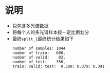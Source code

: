 # 说明
- 只包含多光谱数据
- 将每个人的多光谱样本按一定比例划分
- 最终`split_1`最终统计结果如下
    ```
    number of samples: 1044
    number of train:   606, 
    number of valid:    82, 
    number of test:    356, 
    train: valid: test:  0.580: 0.079: 0.341
    ```